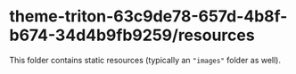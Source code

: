 # theme-triton-63c9de78-657d-4b8f-b674-34d4b9fb9259/resources

This folder contains static resources (typically an `"images"` folder as well).
